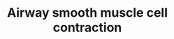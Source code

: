 ---
annotations:
- id: DOID:9415
  parent: null
  type: Disease Ontology
  value: allergic asthma
- id: PW:0000003
  parent: signaling pathway
  type: Pathway Ontology
  value: signaling pathway
- id: CL:0002598
  parent: native cell
  type: Cell Type Ontology
  value: bronchial smooth muscle cell
authors:
- Angelcymak
- Khanspers
- Eweitz
description: Signal transduction pathways involved in airway smooth muscle cell contraction.   Based
  on [https://www.resmedjournal.com/article/S0954-6111(08)00096-6/fulltext figure
  1 from Belaia et al.].
last-edited: 2021-12-17
organisms:
- Homo sapiens
redirect_from:
- /index.php/Pathway:WP4962
- /instance/WP4962
revision: null
schema-jsonld:
- '@context': https://schema.org/
  '@id': https://wikipathways.github.io/pathways/WP4962.html
  '@type': Dataset
  creator:
    '@type': Organization
    name: WikiPathways
  description: Signal transduction pathways involved in airway smooth muscle cell
    contraction.   Based on [https://www.resmedjournal.com/article/S0954-6111(08)00096-6/fulltext
    figure 1 from Belaia et al.].
  keywords:
  - CD38
  - Ca2+
  - Calmodulin
  - DAG
  - GCPR
  - GDI
  - GDP
  - GNAQ
  - GTP
  - IL13
  - IP3
  - ITPR3
  - MLCP
  - MYL
  - MYLK
  - PIP2
  - PKC
  - PLCB1
  - PPP1R14A
  - RHOA
  - ROCC
  - ROCK1
  - ROCK2
  - RYR
  - RhoGAP
  - SOCC
  - VGCC
  - cADPR
  license: CC0
  name: Airway smooth muscle cell contraction
seo: CreativeWork
title: Airway smooth muscle cell contraction
wpid: WP4962
---